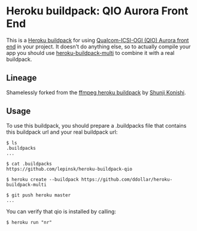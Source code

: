 Heroku buildpack: QIO Aurora Front End
======================================

This is a [Heroku buildpack](http://devcenter.heroku.com/articles/buildpacks) for using [Qualcom-ICSI-OGI (QIO) Aurora front end](https://github.com/chinshr/qio) in your project.
It doesn't do anything else, so to actually compile your app you should use [heroku-buildpack-multi](https://github.com/ddollar/heroku-buildpack-multi) to combine it with a real buildpack.

Lineage
-------

Shamelessly forked from the [ffmpeg heroku buildpack](https://github.com/shunjikonishi/heroku-buildpack-ffmpeg) by [Shunji Konishi](https://github.com/shunjikonishi).

Usage
-----

To use this buildpack, you should prepare a .buildpacks file that contains this buildpack url and your real buildpack url:

    $ ls
    .buildpacks
    ...
    
    $ cat .buildpacks
    https://github.com/lepinsk/heroku-buildpack-qio

    $ heroku create --buildpack https://github.com/ddollar/heroku-buildpack-multi

    $ git push heroku master
    ...

You can verify that qio is installed by calling:

    $ heroku run "nr"

